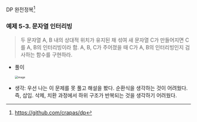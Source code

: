 DP 완전정복[^1]



### 예제 5-3. 문자열 인터리빙

> 두 문자열 A, B 내의 상대적 위치가 유지된 채 섞여 새 문자열 C가 만들어지면 C를 A, B의 인터리빙이라 함. A, B, C가 주어졌을 때 C가 A, B의 인터리빙인지 검사하는 함수를 구현하라.

* 풀이

  <img src="https://user-images.githubusercontent.com/46865281/76538071-0e071680-64c2-11ea-9d07-7f97701b2f26.png" alt="image" style="zoom:50%;" />

  

  

  

* 생각: 우선 나는 이 문제를 못 풀고 해설을 봤다. 순환식을 생각하는 것이 어려웠다. 즉, 삽입. 삭제, 치환 과정에서 하위 구조가 반복되는 것을 생각하기 어려웠다. 

[^1]: https://github.com/crapas/dp


